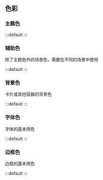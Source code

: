 <!--
 * @Author: 可以清心
 * @Description: 
 * @Date: 2024-02-02 17:45:31
 * @LastEditTime: 2024-02-17 23:07:41
-->
## 色彩

### 主题色

:::default
<color-primary></color-primary>
:::

### 辅助色

除了主题色外的场景色，需要在不同的场景中使用

:::default
<color-assist></color-assist>
:::

### 背景色

卡片或其他容器的背景色

:::default
<color-background></color-background>
:::

### 字体色

字体的基本用色

:::default
<color-font></color-font>
:::

### 边框色

边框的基本用色

:::default
<color-border></color-border>
:::
